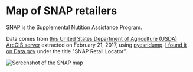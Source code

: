 # Map of SNAP retailers

SNAP is the Supplemental Nutition Assistance Program.

Data comes from [this United States Department of Agriculture (USDA) ArcGIS server](http://snap-load-balancer-244858692.us-east-1.elb.amazonaws.com/ArcGIS/rest/services/retailer/MapServer/0) extracted on February 21, 2017, using [pyesridump](https://github.com/openaddresses/pyesridump). [I found it on Data.gov](https://catalog.data.gov/dataset/snap-retail-locator) under the title "SNAP Retail Locator".

![Screenshot of the SNAP map](https://www.dropbox.com/s/pdxx8syl3tzcdda/Screenshot%202017-02-21%2019.00.36.png?dl=1)
